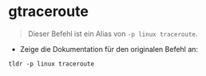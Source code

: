# gtraceroute

> Dieser Befehl ist ein Alias von `-p linux traceroute`.

- Zeige die Dokumentation für den originalen Befehl an:

`tldr -p linux traceroute`
